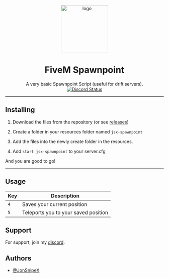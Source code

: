 <p align="center">
  <a href="https://discord.gg/driftzone" rel="noopener" target="_blank"><img width="150" src="https://cdn.discordapp.com/attachments/1121058616653385829/1129459714539917333/newdzlogo.png" alt="logo"></a></p>
</p>
<h1 align="center">FiveM Spawnpoint</h1>

<div align="center">
A very basic Spawnpoint Script (useful for drift servers).
</div>

<div align="center">
<a href="https://discord.gg/driftzone" title="Chat on Discord"><img alt="Discord Status" src="https://discordapp.com/api/guilds/1121039325652582440/widget.png"></a>
</div>


<hr>

## Installing

1) Download the files from the repository (or see [releases](https://github.com/JonSnipeX/Fivem-Spawnpoint/releases))

2) Create a folder in your resources folder named ```jsx-spawnpoint```

3) Add the files into the newly create folder in the resources.

4) Add ```start jsx-spawnpoint``` to your server.cfg

And you are good to go!

<hr>

## Usage

Key | Description |
--- | --- |
`4` | Saves your current position |
`5` | Teleports you to your saved position |


## Support

For support, join my [discord](https://discord.gg/driftzone).

## Authors

- [@JonSnipeX](https://github.com/jonsnipex)
